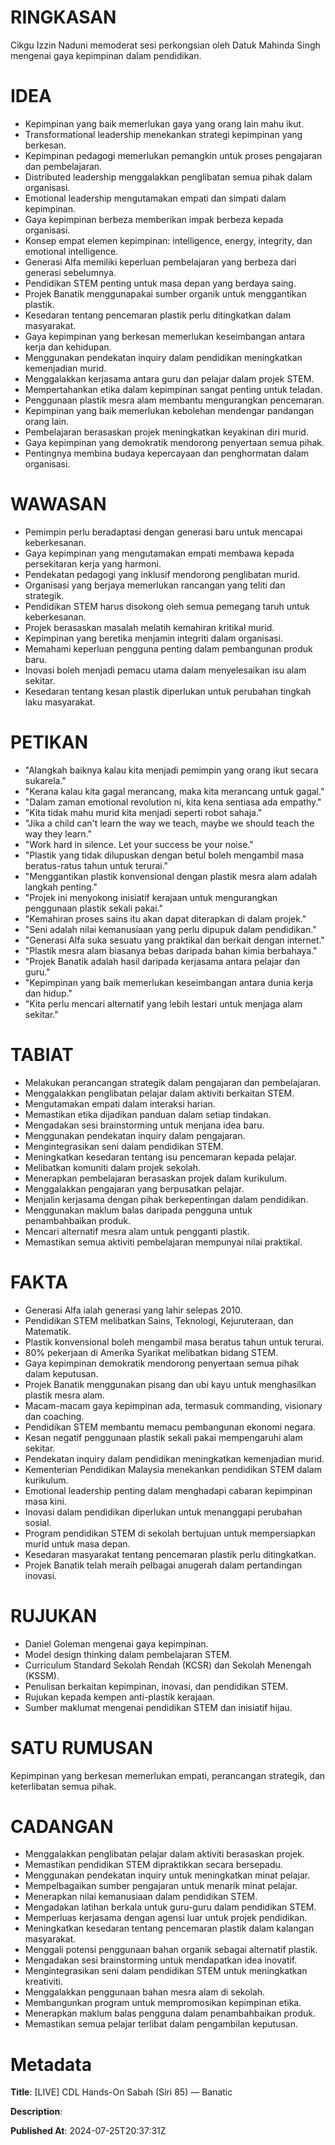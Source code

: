 # RINGKASAN
Cikgu Izzin Naduni memoderat sesi perkongsian oleh Datuk Mahinda Singh mengenai gaya kepimpinan dalam pendidikan.

# IDEA
- Kepimpinan yang baik memerlukan gaya yang orang lain mahu ikut.
- Transformational leadership menekankan strategi kepimpinan yang berkesan.
- Kepimpinan pedagogi memerlukan pemangkin untuk proses pengajaran dan pembelajaran.
- Distributed leadership menggalakkan penglibatan semua pihak dalam organisasi.
- Emotional leadership mengutamakan empati dan simpati dalam kepimpinan.
- Gaya kepimpinan berbeza memberikan impak berbeza kepada organisasi.
- Konsep empat elemen kepimpinan: intelligence, energy, integrity, dan emotional intelligence.
- Generasi Alfa memiliki keperluan pembelajaran yang berbeza dari generasi sebelumnya.
- Pendidikan STEM penting untuk masa depan yang berdaya saing.
- Projek Banatik menggunapakai sumber organik untuk menggantikan plastik.
- Kesedaran tentang pencemaran plastik perlu ditingkatkan dalam masyarakat.
- Gaya kepimpinan yang berkesan memerlukan keseimbangan antara kerja dan kehidupan.
- Menggunakan pendekatan inquiry dalam pendidikan meningkatkan kemenjadian murid.
- Menggalakkan kerjasama antara guru dan pelajar dalam projek STEM.
- Mempertahankan etika dalam kepimpinan sangat penting untuk teladan.
- Penggunaan plastik mesra alam membantu mengurangkan pencemaran.
- Kepimpinan yang baik memerlukan kebolehan mendengar pandangan orang lain.
- Pembelajaran berasaskan projek meningkatkan keyakinan diri murid.
- Gaya kepimpinan yang demokratik mendorong penyertaan semua pihak.
- Pentingnya membina budaya kepercayaan dan penghormatan dalam organisasi.

# WAWASAN
- Pemimpin perlu beradaptasi dengan generasi baru untuk mencapai keberkesanan.
- Gaya kepimpinan yang mengutamakan empati membawa kepada persekitaran kerja yang harmoni.
- Pendekatan pedagogi yang inklusif mendorong penglibatan murid.
- Organisasi yang berjaya memerlukan rancangan yang teliti dan strategik.
- Pendidikan STEM harus disokong oleh semua pemegang taruh untuk keberkesanan.
- Projek berasaskan masalah melatih kemahiran kritikal murid.
- Kepimpinan yang beretika menjamin integriti dalam organisasi.
- Memahami keperluan pengguna penting dalam pembangunan produk baru.
- Inovasi boleh menjadi pemacu utama dalam menyelesaikan isu alam sekitar.
- Kesedaran tentang kesan plastik diperlukan untuk perubahan tingkah laku masyarakat.

# PETIKAN
- "Alangkah baiknya kalau kita menjadi pemimpin yang orang ikut secara sukarela."
- "Kerana kalau kita gagal merancang, maka kita merancang untuk gagal."
- "Dalam zaman emotional revolution ni, kita kena sentiasa ada empathy."
- "Kita tidak mahu murid kita menjadi seperti robot sahaja."
- "Jika a child can't learn the way we teach, maybe we should teach the way they learn."
- "Work hard in silence. Let your success be your noise."
- "Plastik yang tidak dilupuskan dengan betul boleh mengambil masa beratus-ratus tahun untuk terurai."
- "Menggantikan plastik konvensional dengan plastik mesra alam adalah langkah penting."
- "Projek ini menyokong inisiatif kerajaan untuk mengurangkan penggunaan plastik sekali pakai."
- "Kemahiran proses sains itu akan dapat diterapkan di dalam projek."
- "Seni adalah nilai kemanusiaan yang perlu dipupuk dalam pendidikan."
- "Generasi Alfa suka sesuatu yang praktikal dan berkait dengan internet."
- "Plastik mesra alam biasanya bebas daripada bahan kimia berbahaya."
- "Projek Banatik adalah hasil daripada kerjasama antara pelajar dan guru."
- "Kepimpinan yang baik memerlukan keseimbangan antara dunia kerja dan hidup."
- "Kita perlu mencari alternatif yang lebih lestari untuk menjaga alam sekitar."
  
# TABIAT
- Melakukan perancangan strategik dalam pengajaran dan pembelajaran.
- Menggalakkan penglibatan pelajar dalam aktiviti berkaitan STEM.
- Mengutamakan empati dalam interaksi harian.
- Memastikan etika dijadikan panduan dalam setiap tindakan.
- Mengadakan sesi brainstorming untuk menjana idea baru.
- Menggunakan pendekatan inquiry dalam pengajaran.
- Mengintegrasikan seni dalam pendidikan STEM.
- Meningkatkan kesedaran tentang isu pencemaran kepada pelajar.
- Melibatkan komuniti dalam projek sekolah.
- Menerapkan pembelajaran berasaskan projek dalam kurikulum.
- Menggalakkan pengajaran yang berpusatkan pelajar.
- Menjalin kerjasama dengan pihak berkepentingan dalam pendidikan.
- Menggunakan maklum balas daripada pengguna untuk penambahbaikan produk.
- Mencari alternatif mesra alam untuk pengganti plastik.
- Memastikan semua aktiviti pembelajaran mempunyai nilai praktikal.

# FAKTA
- Generasi Alfa ialah generasi yang lahir selepas 2010.
- Pendidikan STEM melibatkan Sains, Teknologi, Kejuruteraan, dan Matematik.
- Plastik konvensional boleh mengambil masa beratus tahun untuk terurai.
- 80% pekerjaan di Amerika Syarikat melibatkan bidang STEM.
- Gaya kepimpinan demokratik mendorong penyertaan semua pihak dalam keputusan.
- Projek Banatik menggunakan pisang dan ubi kayu untuk menghasilkan plastik mesra alam.
- Macam-macam gaya kepimpinan ada, termasuk commanding, visionary dan coaching.
- Pendidikan STEM membantu memacu pembangunan ekonomi negara.
- Kesan negatif penggunaan plastik sekali pakai mempengaruhi alam sekitar.
- Pendekatan inquiry dalam pendidikan meningkatkan kemenjadian murid.
- Kementerian Pendidikan Malaysia menekankan pendidikan STEM dalam kurikulum.
- Emotional leadership penting dalam menghadapi cabaran kepimpinan masa kini.
- Inovasi dalam pendidikan diperlukan untuk menanggapi perubahan sosial.
- Program pendidikan STEM di sekolah bertujuan untuk mempersiapkan murid untuk masa depan.
- Kesedaran masyarakat tentang pencemaran plastik perlu ditingkatkan.
- Projek Banatik telah meraih pelbagai anugerah dalam pertandingan inovasi.

# RUJUKAN
- Daniel Goleman mengenai gaya kepimpinan.
- Model design thinking dalam pembelajaran STEM.
- Curriculum Standard Sekolah Rendah (KCSR) dan Sekolah Menengah (KSSM).
- Penulisan berkaitan kepimpinan, inovasi, dan pendidikan STEM.
- Rujukan kepada kempen anti-plastik kerajaan.
- Sumber maklumat mengenai pendidikan STEM dan inisiatif hijau.

# SATU RUMUSAN
Kepimpinan yang berkesan memerlukan empati, perancangan strategik, dan keterlibatan semua pihak. 

# CADANGAN
- Menggalakkan penglibatan pelajar dalam aktiviti berasaskan projek.
- Memastikan pendidikan STEM dipraktikkan secara bersepadu.
- Menggunakan pendekatan inquiry untuk meningkatkan minat pelajar.
- Mempelbagaikan sumber pengajaran untuk menarik minat pelajar.
- Menerapkan nilai kemanusiaan dalam pendidikan STEM.
- Mengadakan latihan berkala untuk guru-guru dalam pendidikan STEM.
- Memperluas kerjasama dengan agensi luar untuk projek pendidikan.
- Meningkatkan kesedaran tentang pencemaran plastik dalam kalangan masyarakat.
- Menggali potensi penggunaan bahan organik sebagai alternatif plastik.
- Mengadakan sesi brainstorming untuk mendapatkan idea inovatif.
- Mengintegrasikan seni dalam pendidikan STEM untuk meningkatkan kreativiti.
- Menggalakkan penggunaan bahan mesra alam di sekolah.
- Membangunkan program untuk mempromosikan kepimpinan etika.
- Menerapkan maklum balas pengguna dalam penambahbaikan produk.
- Memastikan semua pelajar terlibat dalam pengambilan keputusan.

# Metadata
**Title**: [LIVE] CDL Hands-On Sabah (Siri 85) — Banatic

**Description**: 

**Published At**: 2024-07-25T20:37:31Z